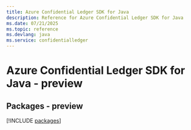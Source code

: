 ```yaml
---
title: Azure Confidential Ledger SDK for Java
description: Reference for Azure Confidential Ledger SDK for Java
ms.date: 07/21/2025
ms.topic: reference
ms.devlang: java
ms.service: confidentialledger
---
```

# Azure Confidential Ledger SDK for Java - preview
## Packages - preview
[!INCLUDE [packages](confidential-ledger-index.md)]